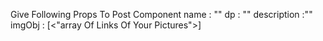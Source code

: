 Give Following Props To Post Component 
name : "<Your Name>"
dp : "<Link Of Your Profile Picture>"
description :"<post Description>"
imgObj : [<"array Of Links Of Your Pictures">]
